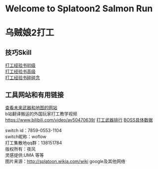 # Welcome to Splatoon2 Salmon Run
# 乌贼娘2打工

## 技巧Skill
[打工经验书初级](/salmonrun/step-1/index.html)  
[打工经验书高级](/salmonrun//step-2/index.html)  
[打工经验书碎碎念](/salmonrun//tips/index.html)  

## 工具网站和有用链接
[查看未来武器和地图的网站](https://content.oatmealdome.me/bcat/salmon_run)  
b站翻译搬运的外国玩家打工教学视频 https://www.bilibili.com/video/av50470639/ 
[打工武器排行](/salmonrun/weapon-tier)
[BOSS具体数据](https://splatoonwiki.org/wiki/Salmon_Run_data)

switch id：7859-0553-1104  
switch昵称：woflow  
打工集散地qq群：138151784  
版权所有：夜风  
灵感提供:UMA 等等  
图片来源：http://splatoon.wikia.com/wiki google及其他网络
